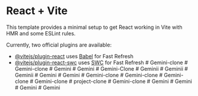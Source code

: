 # React + Vite

This template provides a minimal setup to get React working in Vite with HMR and some ESLint rules.

Currently, two official plugins are available:

- [@vitejs/plugin-react](https://github.com/vitejs/vite-plugin-react/blob/main/packages/plugin-react/README.md) uses [Babel](https://babeljs.io/) for Fast Refresh
- [@vitejs/plugin-react-swc](https://github.com/vitejs/vite-plugin-react-swc) uses [SWC](https://swc.rs/) for Fast Refresh
#   G e m i n i - c l o n e  
 #   G e m i n i - c l o n e  
 #   G e m i n i  
 #   G e m i n i  
 #   G e m i n i - C l o n e  
 #   G e m i n i i  
 #   G e m i n i i  
 #   G e m i n i i  
 #   G e m i n i  
 #   G e m i n i  
 #   G e m i n i - c l o n e  
 #   G e m i n i - c l o n e  
 #   G e m i n i - c l o n e  
 #   G e m i n i - c l o n e  
 #   p r o j e c t - c l o n e  
 #   G e m i n i - c l o n e  
 #   G e m i n i  
 #   G e m i n i  
 #   G e m i n i  
 #   G e m i n i  
 